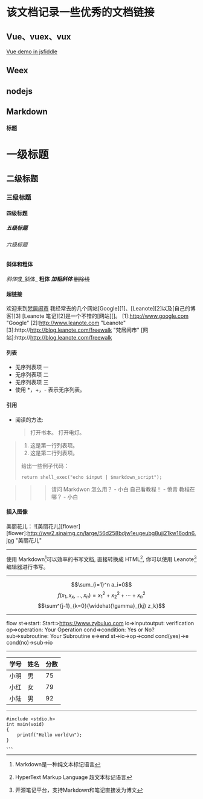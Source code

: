# 该文档记录一些优秀的文档链接

## Vue、vuex、vux
[Vue demo in jsfiddle](https://jsfiddle.net/chrisvfritz/50wL7mdz/)

## Weex

## nodejs

## Markdown 

#### 标题
# 一级标题
## 二级标题
### 三级标题
#### 四级标题
##### 五级标题
###### 六级标题

#### 斜体和粗体
*斜体*或_斜体_
**粗体**
***加粗斜体***
~~删除线~~

#### 超链接
欢迎来到[梵居闹市](http://blog.leanote.com/freewalk "梵居闹市")
我经常去的几个网站[Google][1]、[Leanote][2]以及[自己的博客][3]
[Leanote 笔记][2]是一个不错的[网站][]。
[1]:http://www.google.com "Google"
[2]:http://www.leanote.com "Leanote"
[3]:http://http://blog.leanote.com/freewalk "梵居闹市"
[网站]:http://http://blog.leanote.com/freewalk

#### 列表
- 无序列表项 一
- 无序列表项 二
- 无序列表项 三
- 使用 *，+，- 表示无序列表。

#### 引用
*   阅读的方法:
    > 打开书本。
    > 打开电灯。
> 1.   这是第一行列表项。
> 2.   这是第二行列表项。
> 
> 给出一些例子代码：
> 
>     return shell_exec("echo $input | $markdown_script");

>>> 请问 Markdwon 怎么用？ - 小白
>> 自己看教程！ - 愤青
> 教程在哪？ - 小白

#### 插入图像
美丽花儿：
![美丽花儿][flower]
[flower]:http://ww2.sinaimg.cn/large/56d258bdjw1eugeubg8ujj21kw16odn6.jpg  "美丽花儿"
* * *
使用 Markdown[^1]可以效率的书写文档, 直接转换成 HTML[^2], 你可以使用 Leanote[^Le] 编辑器进行书写。
[^1]:Markdown是一种纯文本标记语言
[^2]:HyperText Markup Language 超文本标记语言
[^Le]:开源笔记平台，支持Markdown和笔记直接发为博文
***
$$\sum_{i=1}^n a_i=0$$
$$f(x_1,x_x,\ldots,x_n) = x_1^2 + x_2^2 + \cdots + x_n^2 $$
$$\sum^{j-1}_{k=0}{\widehat{\gamma}_{kj} z_k}$$
*****
flow
st=>start: Start:>https://www.zybuluo.com
io=>inputoutput: verification
op=>operation: Your Operation
cond=>condition: Yes or No?
sub=>subroutine: Your Subroutine
e=>end
st->io->op->cond
cond(yes)->e
cond(no)->sub->io
- - -
|学号|姓名|分数|
|-|-|-|
|小明|男|75|
|小红|女|79|
|小陆|男|92|
---------------------------------------


```
#include <stdio.h>
int main(void)
{
    printf("Hello world\n");
}
、、、
